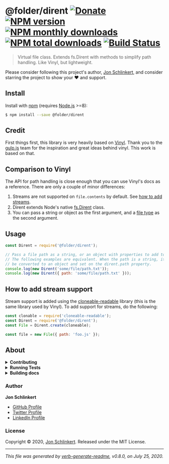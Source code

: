 # @folder/dirent [![Donate](https://img.shields.io/badge/Donate-PayPal-green.svg)](https://www.paypal.com/cgi-bin/webscr?cmd=_s-xclick&hosted_button_id=W8YFZ425KND68) [![NPM version](https://img.shields.io/npm/v/@folder/dirent.svg?style=flat)](https://www.npmjs.com/package/@folder/dirent) [![NPM monthly downloads](https://img.shields.io/npm/dm/@folder/dirent.svg?style=flat)](https://npmjs.org/package/@folder/dirent) [![NPM total downloads](https://img.shields.io/npm/dt/@folder/dirent.svg?style=flat)](https://npmjs.org/package/@folder/dirent) [![Build Status](https://travis-ci.org/@folder/folder.svg?branch=master)](https://travis-ci.org/@folder/folder)

> Virtual file class. Extends fs.Dirent with methods to simplify path handling. Like Vinyl, but lightweight.

Please consider following this project's author, [Jon Schlinkert](https://github.com/jonschlinkert), and consider starring the project to show your :heart: and support.

## Install

Install with [npm](https://www.npmjs.com/) (requires [Node.js](https://nodejs.org/en/) >=8):

```sh
$ npm install --save @folder/dirent
```

## Credit

First things first, this library is very heavily based on [Vinyl](https://github.com/gulpjs/vinyl). Thank you to the [gulp.js](https://github.com/gulpjs) team for the inspiration and great ideas behind vinyl. This work is based on that.

## Comparison to Vinyl

The API for path handling is close enough that you can use Vinyl's docs as a reference. There are only a couple of minor differences:

1. Streams are not supported on `file.contents` by default. See [how to add streams](#how-to-add-stream-support).
2. Dirent extends Node's native [fs.Dirent](https://nodejs.org/api/fs.html#fs_class_fs_dirent) class.
3. You can pass a string or object as the first argument, and a [file type](https://nodejs.org/api/fs.html#fs_file_type_constants) as the second argument.

## Usage

```js
const Dirent = require('@folder/dirent');

// Pass a file path as a string, or an object with properties to add to the dirent
// The following examples are equivalent. When the path is a string, it will
// be converted to an object and set on the dirent.path property.
console.log(new Dirent('some/file/path.txt'));
console.log(new Dirent({ path: 'some/file/path.txt' }));
```

## How to add stream support

Stream support is added using the [cloneable-readable](https://github.com/mcollina/cloneable-readable) library (this is the same library used by Vinyl). To add support for streams, do the following:

```js
const clonable = require('cloneable-readable');
const Dirent = require('@folder/dirent');
const File = Dirent.create(cloneable);

const file = new File({ path: 'foo.js' });
```

## About

<details>
<summary><strong>Contributing</strong></summary>

Pull requests and stars are always welcome. For bugs and feature requests, [please create an issue](../../issues/new).

</details>

<details>
<summary><strong>Running Tests</strong></summary>

Running and reviewing unit tests is a great way to get familiarized with a library and its API. You can install dependencies and run tests with the following command:

```sh
$ npm install && npm test
```

</details>

<details>
<summary><strong>Building docs</strong></summary>

_(This project's readme.md is generated by [verb](https://github.com/verbose/verb-generate-readme), please don't edit the readme directly. Any changes to the readme must be made in the [.verb.md](.verb.md) readme template.)_

To generate the readme, run the following command:

```sh
$ npm install -g verbose/verb#dev verb-generate-readme && verb
```

</details>

### Author

**Jon Schlinkert**

* [GitHub Profile](https://github.com/jonschlinkert)
* [Twitter Profile](https://twitter.com/jonschlinkert)
* [LinkedIn Profile](https://linkedin.com/in/jonschlinkert)

### License

Copyright © 2020, [Jon Schlinkert](https://github.com/jonschlinkert).
Released under the MIT License.

***

_This file was generated by [verb-generate-readme](https://github.com/verbose/verb-generate-readme), v0.8.0, on July 25, 2020._